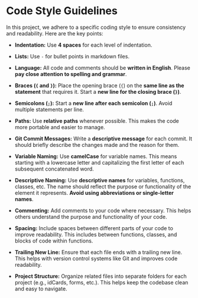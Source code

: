 # Code Style Guidelines

In this project, we adhere to a specific coding style to ensure consistency and readability. Here are the key points:

- **Indentation:** Use **4 spaces** for each level of indentation.

- **Lists:** Use `-` for bullet points in markdown files.

- **Language:** All code and comments should be **written in English**. Please **pay close attention to spelling and grammar**.

- **Braces (`{` and `}`):** Place the opening brace (`{`) on the **same line as the statement** that requires it. Start a **new line for the closing brace (`}`)**.

- **Semicolons (`;`):** Start a **new line after each semicolon (`;`)**. Avoid multiple statements per line.

- **Paths:** Use **relative paths** whenever possible. This makes the code more portable and easier to manage.

- **Git Commit Messages:** Write a **descriptive message** for each commit. It should briefly describe the changes made and the reason for them.

- **Variable Naming:** Use **camelCase** for variable names. This means starting with a lowercase letter and capitalizing the first letter of each subsequent concatenated word.

- **Descriptive Naming:** Use **descriptive names** for variables, functions, classes, etc. The name should reflect the purpose or functionality of the element it represents. **Avoid using abbreviations or single-letter names**.

- **Commenting:** Add comments to your code where necessary. This helps others understand the purpose and functionality of your code.

- **Spacing:** Include spaces between different parts of your code to improve readability. This includes between functions, classes, and blocks of code within functions.

- **Trailing New Line:** Ensure that each file ends with a trailing new line. This helps with version control systems like Git and improves code readability.

- **Project Structure:** Organize related files into separate folders for each project (e.g., idCards, forms, etc.). This helps keep the codebase clean and easy to navigate.
